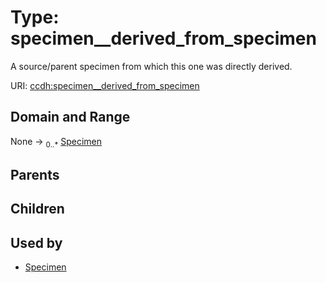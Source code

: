 
# Type: specimen__derived_from_specimen


A source/parent specimen from which this one was directly derived.

URI: [ccdh:specimen__derived_from_specimen](https://example.org/ccdh/specimen__derived_from_specimen)


## Domain and Range

None ->  <sub>0..*</sub> [Specimen](Specimen.md)

## Parents


## Children


## Used by

 * [Specimen](Specimen.md)
